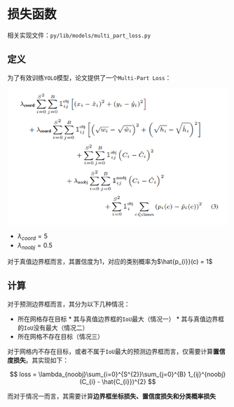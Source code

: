 
# 损失函数

相关实现文件：`py/lib/models/multi_part_loss.py`

## 定义

为了有效训练`YOLO`模型，论文提供了一个`Multi-Part Loss`：

![](./imgs/loss.png)

* $\lambda_{coord} = 5$
* $\lambda_{noobj} = 0.5$

对于真值边界框而言，其置信度为$1$，对应的类别概率为$\hat{p_{i}}(c) = 1$

## 计算

对于预测边界框而言，其分为以下几种情况：

* 所在网格存在目标
      * 其与真值边界框的`IoU`最大（情况一）
      * 其与真值边界框的`IoU`没有最大（情况二）
* 所在网格不存在目标（情况三）

对于网格内不存在目标，或者不属于`IoU`最大的预测边界框而言，仅需要计算**置信度损失**。其实现如下：

$$
loss = \lambda_{noobj}\sum_{i=0}^{S^{2}}\sum_{j=0}^{B} 1_{ij}^{noobj} (C_{i} - \hat{C_{i}})^{2}
$$

而对于情况一而言，其需要计算**边界框坐标损失、置信度损失和分类概率损失**
